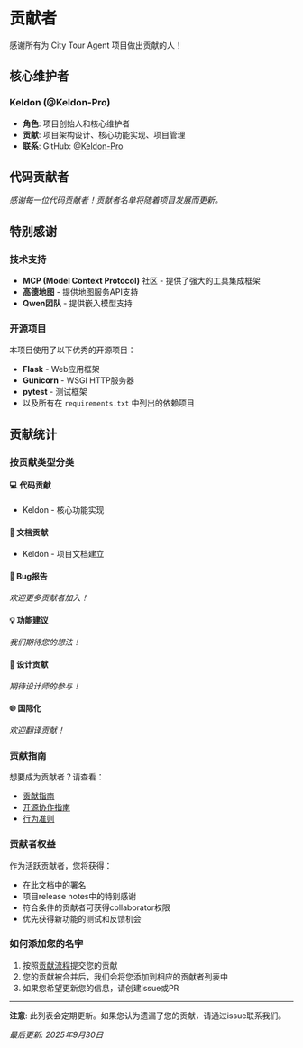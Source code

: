 # 贡献者

感谢所有为 City Tour Agent 项目做出贡献的人！

## 核心维护者

### Keldon (@Keldon-Pro)
- **角色**: 项目创始人和核心维护者
- **贡献**: 项目架构设计、核心功能实现、项目管理
- **联系**: GitHub: [@Keldon-Pro](https://github.com/Keldon-Pro)

## 代码贡献者

*感谢每一位代码贡献者！贡献者名单将随着项目发展而更新。*

<!-- 自动生成的贡献者列表将在此处显示 -->

## 特别感谢

### 技术支持
- **MCP (Model Context Protocol)** 社区 - 提供了强大的工具集成框架
- **高德地图** - 提供地图服务API支持
- **Qwen团队** - 提供嵌入模型支持

### 开源项目
本项目使用了以下优秀的开源项目：
- **Flask** - Web应用框架
- **Gunicorn** - WSGI HTTP服务器
- **pytest** - 测试框架
- 以及所有在 `requirements.txt` 中列出的依赖项目

## 贡献统计

### 按贡献类型分类

#### 💻 代码贡献
- Keldon - 核心功能实现

#### 📖 文档贡献
- Keldon - 项目文档建立

#### 🐛 Bug报告
*欢迎更多贡献者加入！*

#### 💡 功能建议
*我们期待您的想法！*

#### 🎨 设计贡献
*期待设计师的参与！*

#### 🌐 国际化
*欢迎翻译贡献！*

### 贡献指南

想要成为贡献者？请查看：
- [贡献指南](CONTRIBUTING.md)
- [开源协作指南](Doc/版本记录.md#开源协作指南)
- [行为准则](CODE_OF_CONDUCT.md)

### 贡献者权益

作为活跃贡献者，您将获得：
- 在此文档中的署名
- 项目release notes中的特别感谢
- 符合条件的贡献者可获得collaborator权限
- 优先获得新功能的测试和反馈机会

### 如何添加您的名字

1. 按照[贡献流程](CONTRIBUTING.md#贡献流程)提交您的贡献
2. 您的贡献被合并后，我们会将您添加到相应的贡献者列表中
3. 如果您希望更新您的信息，请创建issue或PR

---

**注意**: 此列表会定期更新。如果您认为遗漏了您的贡献，请通过issue联系我们。

*最后更新: 2025年9月30日*